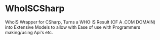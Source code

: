 # WhoISCSharp
WhoIS Wrapper for CSharp, Turns a WHO IS Result (OF A .COM DOMAIN) into Extensive Models to allow with Ease of use with Programmers making/using Api's etc.
